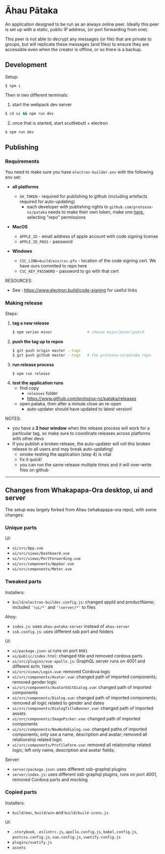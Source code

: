 # Āhau Pātaka

An application designed to be run as an always online peer.
Ideally this peer is set up with a static, public IP address, (or port forwarding from one).

This peer is not able to decrypt any messages (or file) that are private to groups,
but will replicate these messages (and files) to ensure they are accessible even when the creator
is offline, or so there is a backup.

## Development

Setup:

```$
$ npm i
```

Then in two different terminals:
1. start the webpack dev server
  ```bash
  $ cd ui && npm run dev
  ```
2. once that is started, start scuttlebutt + electron
  ```bash
  $ npm run dev
  ```

## Publishing

### Requirements

You need to make sure you have `electron-builder.env` with the following env set:
- **all platforms**
    - `GH_TOKEN` - required for publishing to github (including artefacts required for auto-updating)
        - each developer with publishing rights to `github.com/protozoa-nz/pataka` needs to make their own token, make one [here](https://github.com/settings/tokens/new), selecting "repo" permissions
- **MacOS**
    - `APPLE_ID` - email address of apple account with code signing license
    - `APPLE_ID_PASS` - password

- **Windows**
    - `CSC_LINK=build/win/csc.pfx` - location of the code signing cert. We have ours commited to repo here
    - `CSC_KEY_PASSWORD` - password to go with that cert

RESOURCES:
- See : https://www.electron.build/code-signing for useful links

### Making release

Steps:
1. **tag a new release**
    ```bash
    $ npm verion minor                # choose major|minor|patch
    ```
2. **push the tag up to repos**
    ```bash
    $ git push origin master --tags
    $ git push github master --tags   # the protozoa-nz/pataka repo
    ```
3. **run release process**
    ```
    $ npm run release
    ```
4. **test the application runs**
    - find copy
       - `releases` folder
       - https://www.github.com/protozoa-nz/pataka/releases
    - open pataka, then after a minute close an re-open
       - auto-updater should have updated to latest version!

NOTES:
- you have a **2 hour window** when the release process will work for a particular tag, so make sure to coordinate releases across platforms with other devs
- if you publish a broken release, the auto-updater will roll this broken release to all users and may break auto-updating!
    - smoke-testing the application (step 4) is vital
    - fix it quick!
    - you can run the same release multiple times and it will over-write files on github

---

## Changes from Whakapapa-Ora desktop, ui and server

The setup was largely forked from Ahau (whakapapa-ora repo), with some changes:

### Unique parts

UI:
  - `ui/src/App.vue`
  - `ui/src/views/Dashboard.vue`
  - `ui/src/views/PortForwarding.vue`
  - `ui/src/components/Appbar.vue`
  - `ui/src/components/Meter.vue`

### Tweaked parts

Installers: 
  - `build/electron-builder.config.js`: changed appId and productName; included `'!ui/*'` and `'!server/*'` to files

Ahoy:
  - `index.js`: uses `ahau-pataka-server` instead of `ahau-server`
  - `ssb.config.js`: uses different ssb port and folders

UI:
  - `ui/package.json`: ui runs on port `8081`
  - `ui/public/index.html`: changed title and removed cordova parts
  - `ui/src/plugins/vue-apollo.js`: GraphQL server runs on 4001 and different `AUTH_TOKEN`
  - `ui/src/views/Login.vue`: removed Cordova logic
  - `ui/src/components/Avatar.vue`: changed path of imported components; removed gender logic
  - `ui/src/components/AvatarEditDialog.vue`: changed path of imported components
  - `ui/src/components/Dialog.vue`: changed path of imported components; removed all logic related to gender and dates
  - `ui/src/components/DialogTitleBanner.vue`: changed path of imported assets
  - `ui/src/components/ImagePicker.vue`: changed path of imported components
  - `ui/src/components/NewNodeDialog.vue`: changed paths of imported components; only use a name, description and avatar; removed all relationship related logic
  - `ui/src/components/ProfileForm.vue`: removed all relationship related logic; left only name, description and avatar fields;

Server:
  - `server/package.json`: uses different ssb-graphql plugins
  - `server/index.js`: uses different ssb-graphql plugins, runs on port 4001, removed Cordova parts and mocking

### Copied parts

Installers: 
  - `build/mac`, `build/win` and `build/build-icons.js`

UI:
  - `.storybook`, `.eslintrc.js`, `apollo.config.js`, `babel.config.js`, `postcss.config.js`, `vue.config.js`, `vuetify.config.js`
  - `plugins/vuetify.js`
  - `assets`

